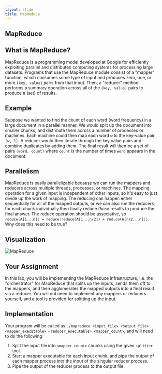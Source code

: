 ```yaml
---
layout: slide
title: MapReduce
---
```


## MapReduce

<horizontal />


## What is MapReduce?

MapReduce is a programming model developed at Google for efficiently exploiting parallel and distributed computing systems for processing large datasets.
Programs that use the MapReduce module consist of a "mapper" function, which consumes some type of input and produces zero, one, or more `(key, value)` pairs from that input.
Then, a "reducer" method performs a summary operation across all of the `(key, value)` pairs to produce a (set) of results.

<horizontal />

## Example

Suppose we wanted to find the count of each word (word frequency) in a large document in a parallel manner. We would split up the document into smaller chunks, and distribute them across a number of processes or machines. Each machine could then map each word `w` to the key-value pair `(w, 1)`. A reducer would then iterate through the key value pairs and combine duplicates by adding them. The final result will then be a set of pairs `(word, count)` where `count` is the number of times `word` appears in the document.

<horizontal />

## Parallelism

MapReduce is easily parallelizable because we can run the mappers and reducers across multiple threads, processes, or machines. The mapping operation for a given input is independent of other inputs, so it's easy to just divide up the work of mapping. The reducing can happen either sequentially for all of the mapped outputs, or we can also run the reducers for each chunk individually then finally reduce *those* results to produce the final answer. The reduce operation should be associative, so `reduce(A[1...n]) = reduce(reduce(A[1...n/2]) + reduce(A[n/2...n]))`. Why does this need to be true?

<horizontal />

## Visualization

![MapReduce](https://user-images.githubusercontent.com/3259988/137649801-e741375d-2904-4ab8-81b1-558d05b78302.png)


## Your Assignment

In this lab, you will be implementing the MapReduce infrastructure, i.e. the "orchestrator" for MapReduce that splits up the inputs, sends them off to the mappers, and then agglomerates the mapped outputs into a final result via a reducer. You will not need to implement any mappers or reducers yourself, and a tool is provided for splitting up the input. 

<vertical />

## Implementation

Your program will be called as `./mapreduce <input_file> <output_file> <mapper_executable> <reducer_executable> <mapper_count>`, and will need to do the following:

1. Split the input file into `<mapper_count>` chunks using the given `splitter` tool.
2. Start a mapper executable for each input chunk, and pipe the output of each mapper process into the input of the singular reducer process.
3. Pipe the output of the reducer process to the output file.
